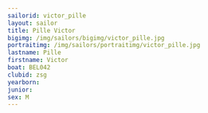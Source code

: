```yaml
---
sailorid: victor_pille
layout: sailor
title: Pille Victor
bigimg: /img/sailors/bigimg/victor_pille.jpg
portraitimg: /img/sailors/portraitimg/victor_pille.jpg
lastname: Pille
firstname: Victor
boat: BEL042
clubid: zsg
yearborn: 
junior: 
sex: M
---
```

